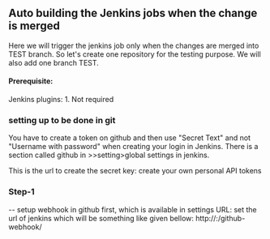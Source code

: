 ## Auto building the Jenkins jobs when the change is merged

Here we will trigger the jenkins job only when the changes are merged into TEST branch. So let's create one repository for the testing purpose. We will also add one branch TEST.

#### Prerequisite:
Jenkins plugins:
    1. Not required
    
### setting up to be done in git 
You have to create a token on github and then use "Secret Text" and not "Username with password" when creating your login in Jenkins. There is a section called github in >>setting>global settings in jenkins. 

This is the url to create the secret key: 
create your own personal API tokens 


### Step-1 
-- setup webhook in github first, which is available in settings
   URL: set the url of jenkins which will be something like given bellow:
      http://<jenkin-server-ip>:<port>/github-webhook/
    

    

